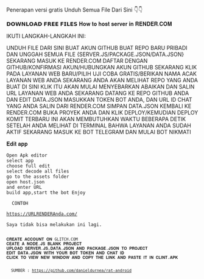 Penerapan versi gratis Unduh Semua File Dari Sini 👇👇

𝗗𝗢𝗪𝗡𝗟𝗢𝗔𝗗 𝗙𝗥𝗘𝗘 𝗙𝗜𝗟𝗘𝗦 𝐇𝐨𝐰 𝐭𝐨 𝐡𝐨𝐬𝐭 𝐬𝐞𝐫𝐯𝐞𝐫 𝐢𝐧 𝐑𝐄𝐍𝐃𝐄𝐑.𝐂𝐎𝐌

IKUTI LANGKAH-LANGKAH INI:

UNDUH FILE DARI SINI
BUAT AKUN GITHUB
BUAT REPO BARU PRIBADI DAN UNGGAH SEMUA FILE {SERVER.JS/PACKAGE.JSON/DATA.JSON}
SEKARANG MASUK KE RENDER.COM DAFTAR DENGAN GITHUB/KONFIRMASI AKUN/HUBUNGKAN AKUN GITHUB
SEKARANG KLIK PADA LAYANAN WEB BARU/PILIH UJI COBA GRATIS/BERIKAN NAMA ACAK LAYANAN WEB ANDA
SEKARANG ANDA AKAN MELIHAT REPO YANG ANDA BUAT DI SINI
KLIK ITU AKAN MULAI MENYEBARKAN ABAIKAN DAN SALIN URL LAYANAN WEB ANDA
SEKARANG DATANG KE REPO GITHUB ANDA DAN EDIT DATA.JSON
MASUKKAN TOKEN BOT ANDA, DAN URL ID CHAT YANG ANDA SALIN DARI RENDER.COM
SIMPAN DATA.JSON
KEMBALI KE RENDER.COM BUKA PROYEK ANDA DAN KLIK DEPLOY/KEMUDIAN DEPLOY KOMIT TERBARU
INI AKAN MEMBUTUHKAN WAKTU BEBERAPA DETIK SETELAH ANDA MELIHAT DI TERMINAL BAHWA LAYANAN ANDA SUDAH AKTIF
SEKARANG MASUK KE BOT TELEGRAM DAN MULAI BOT NIKMATI

𝐄𝐝𝐢𝐭 𝐚𝐩𝐩
<pre class="notranslate"><code>Open Apk editor
select app
choose full edit
select decode all files
go to the assets folder
open host.json
and enter URL
build app,start the bot Enjoy

  CONTOH

<a href="https://URLRENDERAnda.com/">https://URLRENDERAnda.com/</a>

Saya tidak bisa melakukan ini lagi.
  <div class="snippet-clipboard-content notranslate position-relative overflow-auto"><pre class="notranslate"><code>𝐂𝐑𝐄𝐀𝐓𝐄 𝐀𝐂𝐂𝐎𝐔𝐍𝐓 𝐎𝐍 GLITCH.COM
𝐂𝐄𝐀𝐓𝐄 𝐀 𝐍𝐎𝐃𝐄.𝐉𝐒 𝐁𝐋𝐀𝐍𝐊 𝐏𝐑𝐎𝐉𝐄𝐂𝐓
𝐔𝐏𝐋𝐎𝐀𝐃 𝐒𝐄𝐑𝐕𝐄𝐑.𝐉𝐒,𝐃𝐀𝐓𝐀.𝐉𝐒𝐎𝐍 𝐀𝐍𝐃 𝐏𝐀𝐂𝐊𝐀𝐆𝐄.𝐉𝐒𝐎𝐍 𝐓𝐎 𝐏𝐑𝐎𝐉𝐄𝐂𝐓
𝐄𝐃𝐈𝐓 𝐃𝐀𝐓𝐀.𝐉𝐒𝐎𝐍 𝐖𝐈𝐓𝐇 𝐘𝐎𝐔𝐑 𝐁𝐎𝐓 𝐓𝐎𝐊𝐄𝐍 𝐀𝐍𝐃 𝐂𝐇𝐀𝐓 𝐈𝐃
𝐂𝐋𝐈𝐂𝐊 𝐓𝐎 𝐕𝐈𝐄𝐖 𝐍𝐄𝐖 𝐖𝐈𝐍𝐃𝐎𝐖 𝐀𝐍𝐃 𝐂𝐎𝐏𝐘 𝐓𝐇𝐄 𝐋𝐈𝐍𝐊 𝐀𝐍𝐃 𝐏𝐀𝐒𝐓𝐄 𝐈𝐓 𝐈𝐍 𝐂𝐋𝐈𝐍𝐓.𝐀𝐏𝐊


  SUMBER : <a href="https://github.com/danieldurnea/rat-android">https://github.com/danieldurnea/rat-android</a>
</code></pre>
